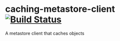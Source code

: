 # caching-metastore-client [![Build Status](https://travis-ci.org/qubole/caching-metastore-client.svg?branch=master)](https://travis-ci.org/qubole/caching-metastore-client)
A metastore client that caches objects
